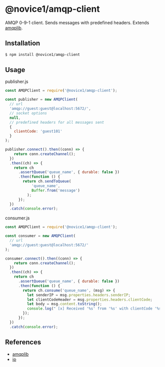 # @novice1/amqp-client

AMQP 0-9-1 client. Sends messages with predefined headers.
Extends [amqplib](https://www.npmjs.com/package/amqplib).

## Installation

```bash
$ npm install @novice1/amqp-client
```

## Usage

publisher.js
```js
const AMQPClient = require('@novice1/amqp-client');

const publisher = new AMQPClient(
  // url
  'amqp://guest:guest@localhost:5672/',
  // socket options
  null,
  // predefined headers for all messages sent
  {
    clientCode: 'guest101'
  }
);

publisher.connect().then((conn) => {
    return conn.createChannel();
  })
  .then((ch) => {
    return ch
      .assertQueue('queue_name', { durable: false })
      .then(function () {
        return ch.sendToQueue(
            'queue_name',
            Buffer.from('message')
          );
      });
  })
  .catch(console.error);
```

consumer.js
```js
const AMQPClient = require('@novice1/amqp-client');

const consumer = new AMQPClient(
  // url
  'amqp://guest:guest@localhost:5672/'
);

consumer.connect().then((conn) => {
    return conn.createChannel();
  })
  .then((ch) => {
    return ch
      .assertQueue('queue_name', { durable: false })
      .then(function () {
        return ch.consume('queue_name', (msg) => {
          let senderIP = msg.properties.headers.senderIP;
          let clientCodeHeader = msg.properties.headers.clientCode;
          let body = msg.content.toString();
          console.log(" [x] Received '%s' from '%s' with clientCode '%s'", body, senderIP, clientCodeHeader);
        });
      });
  })
  .catch(console.error);
```

## References
- [amqplib](https://www.npmjs.com/package/amqplib)
- [ip](https://www.npmjs.com/package/ip)
